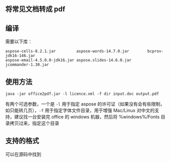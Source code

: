 将常见文档转成 pdf
-----------------

## 编译

需要以下库：

    aspose-cells-8.2.1.jar         aspose-words-14.7.0.jar        bcprov-jdk16-146.jar
    aspose-email-4.5.0.0-jdk16.jar aspose.slides-14.6.0.jar       jcommander-1.30.jar

## 使用方法

    java -jar office2pdf.jar -l licence.xml -f dir input.doc output.pdf

有两个可选参数，一个是 `-l` 用于指定 aspose 的许可证（如果没有会有些限制，如只能转几页），`-f` 用于指定字体文件目录，用于增强 Mac/Linux 对中文的支持，建议找一台安装完 office 的 windows 机器，然后将 %windows%/Fonts 目录拷贝过来，指定这个目录

## 支持的格式

可以在源码中找到

